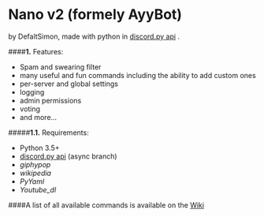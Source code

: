 # Nano v2 (formely AyyBot)
by DefaltSimon, made with python in [discord.py api](https://github.com/Rapptz/discord.py) .

####**1.** Features:
- Spam and swearing filter
- many useful and fun commands including the ability to add custom ones
- per-server and global settings
- logging
- admin permissions
- voting
- and more...

#####**1.1.** Requirements:
- Python 3.5+
- [discord.py api](https://github.com/Rapptz/discord.py) (async branch)  
- *giphypop* 
- *wikipedia*
- *PyYaml*
- *Youtube_dl*

####A list of all available commands is available on the [Wiki](https://github.com/DefaltSimon/Nano/wiki/Commands-list)

